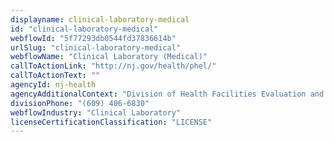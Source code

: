 ```yaml
---
displayname: clinical-laboratory-medical
id: "clinical-laboratory-medical"
webflowId: "5f77293db0544fd37836614b"
urlSlug: "clinical-laboratory-medical"
webflowName: "Clinical Laboratory (Medical)"
callToActionLink: "http://nj.gov/health/phel/"
callToActionText: ""
agencyId: nj-health
agencyAdditionalContext: "Division of Health Facilities Evaluation and Licensing, Clinical Laboratory Improvement Service"
divisionPhone: "(609) 406-6830"
webflowIndustry: "Clinical Laboratory"
licenseCertificationClassification: "LICENSE"
---
```

